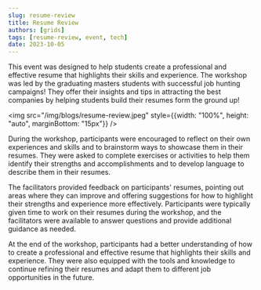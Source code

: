 ```yaml
---
slug: resume-review
title: Resume Review
authors: [grids]
tags: [resume-review, event, tech]
date: 2023-10-05
---
```


This event was designed to help students create a professional and effective resume that highlights
their skills and experience. The workshop was led by the graduating masters students with successful
job hunting campaigns! They offer their insights and tips in attracting the best companies by helping
students build their resumes form the ground up!

<img src="/img/blogs/resume-review.jpeg" style={{width: "100%", height: "auto", marginBottom: "15px"}} />

<!-- truncate -->

During the workshop, participants were encouraged to reflect on their own experiences and skills and
to brainstorm ways to showcase them in their resumes. They were asked to complete exercises or activities
to help them identify their strengths and accomplishments and to develop language to describe them in
their resumes.

The facilitators provided feedback on participants' resumes, pointing out areas where they can improve
and offering suggestions for how to highlight their strengths and experience more effectively.
Participants were typically given time to work on their resumes during the workshop, and the facilitators
were available to answer questions and provide additional guidance as needed.

At the end of the workshop, participants had a better understanding of how to create a professional and
effective resume that highlights their skills and experience. They were also equipped with the tools and
knowledge to continue refining their resumes and adapt them to different job opportunities in the future.
